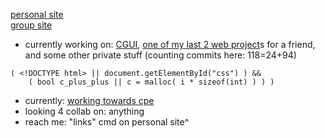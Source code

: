 [personal site](https://2lag.day)  
[group site](https://kus.ooo)


- currently working on: [CGUI](https://github.com/2lag/CGUI), [one of my last 2 web project](https://almightyhuey.github.io)s for a friend, and some other private stuff (counting commits here: 118=24+94)
```
( <!DOCTYPE html> || document.getElementById("css") ) && 
    ( bool c_plus_plus || c = malloc( i * sizeof(int) ) ) )
```
- currently: [working towards cpe](https://cppinstitute.org/cpe-c-certified-entry-level-programmer-certification)
- looking 4 collab on: anything
- reach me: "links" cmd on personal site^
